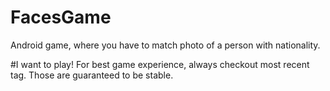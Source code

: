 # FacesGame
Android game, where you have to match photo of a person with nationality.

#I want to play!
For best game experience, always checkout most recent tag. Those are guaranteed to be stable.
